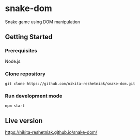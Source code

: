 # snake-dom

Snake game using DOM manipulation

## Getting Started

### Prerequisites

Node.js

### Clone repository
```
git clone https://github.com/nikita-reshetniak/snake-dom.git
```

### Run development mode
```
npm start
```

## Live version 

https://nikita-reshetniak.github.io/snake-dom/
